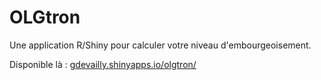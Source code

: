 # OLGtron
Une application R/Shiny pour calculer votre niveau d'embourgeoisement.

Disponible là : [gdevailly.shinyapps.io/olgtron/](https://gdevailly.shinyapps.io/olgtron/)
